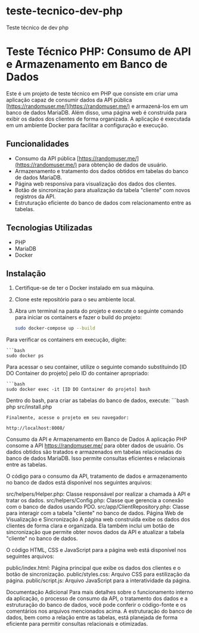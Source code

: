# teste-tecnico-dev-php
Teste técnico de dev php

# Teste Técnico PHP: Consumo de API e Armazenamento em Banco de Dados

Este é um projeto de teste técnico em PHP que consiste em criar uma aplicação capaz de consumir dados da API pública [https://randomuser.me/](https://randomuser.me/) e armazená-los em um banco de dados MariaDB. Além disso, uma página web é construída para exibir os dados dos clientes de forma organizada. A aplicação é executada em um ambiente Docker para facilitar a configuração e execução.

## Funcionalidades

- Consumo da API pública [https://randomuser.me/](https://randomuser.me/) para obtenção de dados de usuário.
- Armazenamento e tratamento dos dados obtidos em tabelas do banco de dados MariaDB.
- Página web responsiva para visualização dos dados dos clientes.
- Botão de sincronização para atualização da tabela "cliente" com novos registros da API.
- Estruturação eficiente do banco de dados com relacionamento entre as tabelas.

## Tecnologias Utilizadas

- PHP
- MariaDB
- Docker

## Instalação

1. Certifique-se de ter o Docker instalado em sua máquina.
2. Clone este repositório para o seu ambiente local.
3. Abra um terminal na pasta do projeto e execute o seguinte comando para iniciar os containers e fazer o build do projeto:

   ```bash
   sudo docker-compose up --build

Para verificar os containers em execução, digite:

    ```bash
    sudo docker ps


Para acessar o seu container, utilize o seguinte comando substituindo [ID DO Container do projeto] pelo ID do container apropriado:

    ```bash
    sudo docker exec -it [ID DO Container do projeto] bash


Dentro do bash, para criar as tabelas do banco de dados, execute:
    ```bash
    php src/install.php


    Finalmente, acesse o projeto em seu navegador:

    http://localhost:8008/


Consumo da API e Armazenamento em Banco de Dados
A aplicação PHP consome a API https://randomuser.me/ para obter dados de usuário. Os dados obtidos são tratados e armazenados em tabelas relacionadas do banco de dados MariaDB. Isso permite consultas eficientes e relacionais entre as tabelas.

O código para o consumo da API, tratamento de dados e armazenamento no banco de dados está disponível nos seguintes arquivos:

src/helpers/Helper.php: Classe responsável por realizar a chamada à API e tratar os dados.
src/helpers/Config.php: Classe que gerencia a conexão com o banco de dados usando PDO.
src/app/ClientRepository.php: Classe para interagir com a tabela "cliente" no banco de dados.
Página Web de Visualização e Sincronização
A página web construída exibe os dados dos clientes de forma clara e organizada. Ela também inclui um botão de sincronização que permite obter novos dados da API e atualizar a tabela "cliente" no banco de dados.

O código HTML, CSS e JavaScript para a página web está disponível nos seguintes arquivos:

public/index.html: Página principal que exibe os dados dos clientes e o botão de sincronização.
public/styles.css: Arquivo CSS para estilização da página.
public/script.js: Arquivo JavaScript para a interatividade da página.

Documentação Adicional
Para mais detalhes sobre o funcionamento interno da aplicação, o processo de consumo da API, o tratamento dos dados e a estruturação do banco de dados, você pode conferir o código-fonte e os comentários nos arquivos mencionados acima. A estruturação do banco de dados, bem como a relação entre as tabelas, está planejada de forma eficiente para permitir consultas relacionais e otimizadas.
